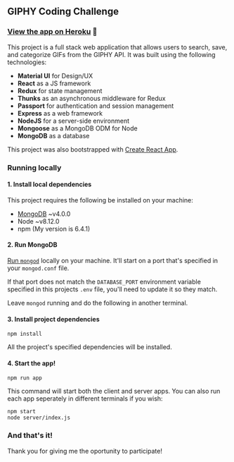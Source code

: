 ## GIPHY Coding Challenge

### [View the app on Heroku](https://radiant-plains-49238.herokuapp.com/)  :eyes:

This project is a full stack web application that allows users to search, save, and categorize GIFs from the GIPHY API. It was built using the following technologies:

- **Material UI** for Design/UX
- **React** as a JS framework
- **Redux** for state management
- **Thunks** as an asynchronous middleware for Redux
- **Passport** for authentication and session management
- **Express** as a web framework
- **NodeJS** for a server-side environment
- **Mongoose** as a MongoDB ODM for Node
- **MongoDB** as a database

This project was also bootstrapped with [Create React App](https://github.com/facebook/create-react-app).

### Running locally

#### 1. Install local dependencies

This project requires the following be installed on your machine:
- [MongoDB](https://docs.mongodb.com/manual/installation/) ~v4.0.0
- Node ~v8.12.0
- npm (My version is 6.4.1)

#### 2. Run MongoDB

[Run `mongod`](https://docs.mongodb.com/manual/tutorial/install-mongodb-enterprise-on-os-x/#run-mongodb) locally on your machine. It'll start on a port that's specified in your `mongod.conf` file.

If that port does not match the `DATABASE_PORT` environment variable specified in this projects `.env` file, you'll need to update it so they match.

Leave `mongod` running and do the following in another terminal.

#### 3. Install project dependencies

```
npm install
```
All the project's specified dependencies will be installed.

#### 4. Start the app!

```
npm run app
```
This command will start both the client and server apps. You can also run each app seperately in different terminals if you wish:
```
npm start
node server/index.js
```

### And that's it!

Thank you for giving me the oportunity to participate!